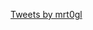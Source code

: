 <a class="twitter-timeline" href="https://twitter.com/mrt0gl?ref_src=twsrc%5Etfw">Tweets by mrt0gl</a> <script async src="https://platform.twitter.com/widgets.js" charset="utf-8"></script>
